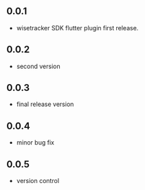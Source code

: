 ## 0.0.1

* wisetracker SDK flutter plugin first release.

## 0.0.2

* second version

## 0.0.3

* final release version

## 0.0.4

* minor bug fix

## 0.0.5
* version control
